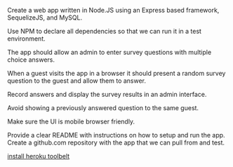 Create a web app written in Node.JS using an Express based framework, SequelizeJS, and MySQL.

Use NPM to declare all dependencies so that we can run it in a test environment.

The app should allow an admin to enter survey questions with multiple choice answers.

When a guest visits the app in a browser it should present a random survey question to the guest and allow them to answer.

Record answers and display the survey results in an admin interface.

Avoid showing a previously answered question to the same guest.

Make sure the UI is mobile browser friendly.

Provide a clear README with instructions on how to setup and run the app.
Create a github.com repository with the app that we can pull from and test.



[install heroku toolbelt](https://toolbelt.heroku.com/)
